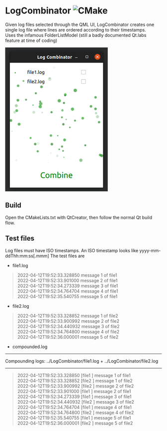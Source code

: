 # LogCombinator ![CMake](https://github.com/Fr3nchK1ss/LogCombinator/actions/workflows/cmake.yml/badge.svg)

Given log files selected through the QML UI, LogCombinator creates one single log file where lines are ordered according to their timestamps.  
Uses the infamous FolderListModel (still a badly documented Qt.labs feature at time of coding)

![Screenshot](https://raw.githubusercontent.com/Fr3nchK1ss/LogCombinator/master/screenshot.png)

## Build
Open the CMakeLists.txt with QtCreator, then follow the normal Qt build flow.

## Test files
Log files must have ISO timestamps. An ISO timestamp looks like yyyy-mm-ddThh:mm:ss[.mmm]
The test files are 
* file1.log
> 2022-04-12T19:52:33.328850 message 1 of file1  
2022-04-12T19:52:33.901000 message 2 of file1  
2022-04-12T19:52:34.273339 message 3 of file1  
2022-04-12T19:52:34.764704 message 4 of file1  
2022-04-12T19:52:35.540755 message 5 of file1  

* file2.log
>  2022-04-12T19:52:33.328852 message 1 of file2  
2022-04-12T19:52:33.900992 message 2 of file2  
2022-04-12T19:52:34.440932 message 3 of file2  
2022-04-12T19:52:34.764800 message 4 of file2  
2022-04-12T19:52:36.000001 message 5 of file2  

* compounded.log
----------------------------------------------------------------------------------------------------  
Compounding logs: ../LogCombinator/file1.log + ../LogCombinator/file2.log  
  
----------------------------------------------------------------------------------------------------   
> 2022-04-12T19:52:33.328850 [file1     ]  message 1 of file1  
2022-04-12T19:52:33.328852 [file2     ]  message 1 of file2  
2022-04-12T19:52:33.900992 [file2     ]  message 2 of file2  
2022-04-12T19:52:33.901000 [file1     ]  message 2 of file1  
2022-04-12T19:52:34.273339 [file1     ]  message 3 of file1  
2022-04-12T19:52:34.440932 [file2     ]  message 3 of file2  
2022-04-12T19:52:34.764704 [file1     ]  message 4 of file1  
2022-04-12T19:52:34.764800 [file2     ]  message 4 of file2  
2022-04-12T19:52:35.540755 [file1     ]  message 5 of file1  
2022-04-12T19:52:36.000001 [file2     ]  message 5 of file2  
